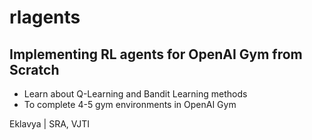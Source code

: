 # rlagents
## Implementing RL agents for OpenAI Gym from Scratch
- Learn about Q-Learning and Bandit Learning methods
- To complete 4-5 gym environments in OpenAI Gym

Eklavya | SRA, VJTI
